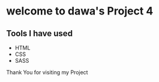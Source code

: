 # welcome to dawa's Project 4

## Tools I have used

 - HTML
 - CSS
 - SASS

Thank You for visiting my Project
